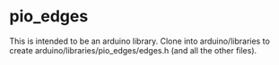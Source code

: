 # pio_edges

This is intended to be an arduino library. Clone into arduino/libraries to
create arduino/libraries/pio_edges/edges.h (and all the other files).
